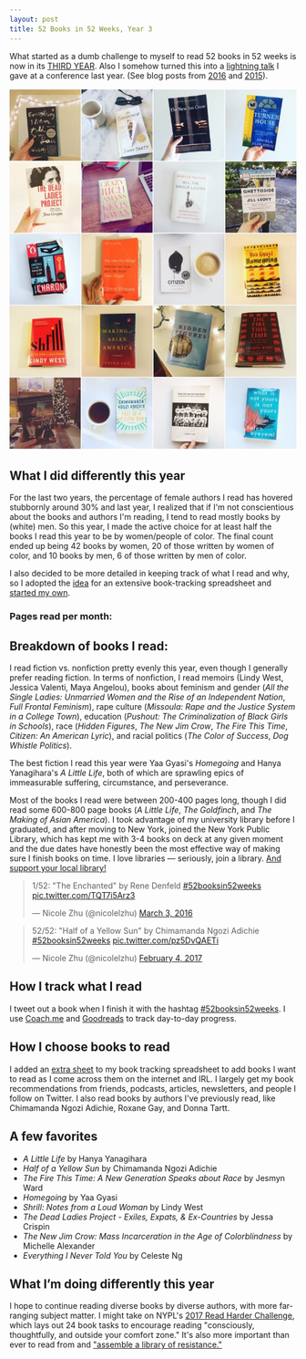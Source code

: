 ```yaml
---
layout: post
title: 52 Books in 52 Weeks, Year 3
---
```


What started as a dumb challenge to myself to read 52 books in 52 weeks is now in its [THIRD YEAR](https://www.goodreads.com/review/list/5789743-nicole?shelf=52-books-in-52-weeks-2016). Also I somehow turned this into a [lightning talk](https://www.youtube.com/watch?v=QyCg8SwRAi8) I gave at a conference last year. (See blog posts from [2016](http://nicolezhu.github.io/52-books-in-52-weeks-year2/) and [2015](http://nicolezhu.github.io/52-books-in-52-weeks/)).

![52books2016](../images/books_2016.jpg)

## What I did differently this year
For the last two years, the percentage of female authors I read has hovered stubbornly around 30% and last year, I realized that if I'm not conscientious about the books and authors I'm reading, I tend to read mostly books by (white) men. So this year, I made the active choice for at least half the books I read this year to be by women/people of color. The final count ended up being 42 books by women, 20 of those written by women of color, and 10 books by men, 6 of those written by men of color.

I also decided to be more detailed in keeping track of what I read and why, so I adopted the [idea](http://www.vox.com/2015/12/29/10634416/reading-list-books) for an extensive book-tracking spreadsheet and [started my own](https://docs.google.com/spreadsheets/d/1JTrkx_8jeIJ_Q3vwwppr4_n9XULfNeD0Rt7ccMktums/edit?usp=sharing).

### Pages read per month:

<div style="width: 100%">
    <canvas id="canvas" height="450" width="600"></canvas>
</div>

## Breakdown of books I read:
I read fiction vs. nonfiction pretty evenly this year, even though I generally prefer reading fiction. In terms of nonfiction, I read memoirs (Lindy West, Jessica Valenti, Maya Angelou), books about feminism and gender (*All the Single Ladies: Unmarried Women and the Rise of an Independent Nation*, *Full Frontal Feminism*), rape culture (*Missoula: Rape and the Justice System in a College Town*), education (*Pushout: The Criminalization of Black Girls in Schools*), race (*Hidden Figures*, *The New Jim Crow*, *The Fire This Time*, *Citizen: An American Lyric*), and racial politics (*The Color of Success*, *Dog Whistle Politics*).

The best fiction I read this year were Yaa Gyasi's *Homegoing* and Hanya Yanagihara's *A Little Life*, both of which are sprawling epics of immeasurable suffering, circumstance, and perseverance.

Most of the books I read were between 200-400 pages long, though I did read some 600-800 page books (*A Little Life*, *The Goldfinch*, and *The Making of Asian America*). I took advantage of my university library before I graduated, and after moving to New York, joined the New York Public Library, which has kept me with 3-4 books on deck at any given moment and the due dates have honestly been the most effective way of making sure I finish books on time. I love libraries — seriously, join a library. [And support your local library!](https://twitter.com/_becca_donnelly/status/815719582312890368)

<blockquote class="twitter-tweet" data-lang="en"><p lang="en" dir="ltr">1/52: &quot;The Enchanted&quot; by Rene Denfeld <a href="https://twitter.com/hashtag/52booksin52weeks?src=hash">#52booksin52weeks</a> <a href="https://t.co/TQT7i5Arz3">pic.twitter.com/TQT7i5Arz3</a></p>&mdash; Nicole Zhu (@nicolelzhu) <a href="https://twitter.com/nicolelzhu/status/705540829859852288">March 3, 2016</a></blockquote>
<script async src="//platform.twitter.com/widgets.js" charset="utf-8"></script>

<blockquote class="twitter-tweet" data-lang="en"><p lang="in" dir="ltr">52/52: &quot;Half of a Yellow Sun&quot; by Chimamanda Ngozi Adichie <a href="https://twitter.com/hashtag/52booksin52weeks?src=hash">#52booksin52weeks</a> <a href="https://t.co/pz5DvQAETi">pic.twitter.com/pz5DvQAETi</a></p>&mdash; Nicole Zhu (@nicolelzhu) <a href="https://twitter.com/nicolelzhu/status/828007821262389248">February 4, 2017</a></blockquote>

## How I track what I read
I tweet out a book when I finish it with the hashtag [#52booksin52weeks](https://twitter.com/search?q=%2352booksin52weeks%20from%3Anicolelzhu&src=typd). I use [Coach.me](https://www.coach.me/) and [Goodreads](https://www.goodreads.com/user/show/5789743-nicole) to track day-to-day progress.

## How I choose books to read
I added an [extra sheet](https://docs.google.com/spreadsheets/d/1JTrkx_8jeIJ_Q3vwwppr4_n9XULfNeD0Rt7ccMktums/edit?usp=sharing) to my book tracking spreadsheet to add books I want to read as I come across them on the internet and IRL. I largely get my book recommendations from friends, podcasts, articles, newsletters, and people I follow on Twitter. I also read books by authors I've previously read, like Chimamanda Ngozi Adichie, Roxane Gay, and Donna Tartt.

## A few favorites

- *A Little Life* by Hanya Yanagihara
- *Half of a Yellow Sun* by Chimamanda Ngozi Adichie
- *The Fire This Time: A New Generation Speaks about Race* by Jesmyn Ward
- *Homegoing* by Yaa Gyasi
- *Shrill: Notes from a Loud Woman* by Lindy West
- *The Dead Ladies Project - Exiles, Expats, & Ex-Countries* by Jessa Crispin
- *The New Jim Crow: Mass Incarceration in the Age of Colorblindness* by Michelle Alexander
- *Everything I Never Told You* by Celeste Ng

## What I’m doing differently this year
I hope to continue reading diverse books by diverse authors, with more far-ranging subject matter. I might take on NYPL's [2017 Read Harder Challenge](https://www.nypl.org/blog/2016/12/22/doing-2017-read-harder-challenge-try-these-books), which lays out 24 book tasks to encourage reading "consciously, thoughtfully, and outside your comfort zone." It's also more important than ever to read from and ["assemble a library of resistance."](https://docs.google.com/document/d/1uYz0HVid83leyIjF5opvHkoCK58IUQNexxDg4U1qpoM/edit)

<script src="../js/jquery-2.1.3.min.js"></script>
<script src="../js/52books_year3.js" type="text/javascript"></script>
<script src="../js/Chart.js"></script>
